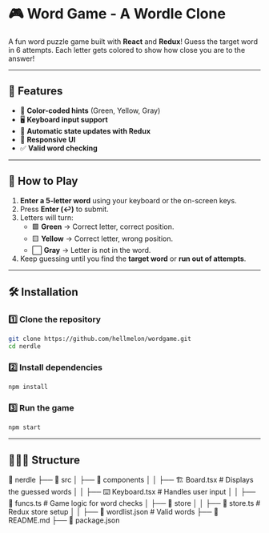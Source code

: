 # 🎮 Word Game - A Wordle Clone

A fun word puzzle game built with **React** and **Redux**! Guess the target word in 6 attempts. Each letter gets colored to show how close you are to the answer!

---

## 🚀 **Features**
- 🎨 **Color-coded hints** (Green, Yellow, Gray)
- 🖥️ **Keyboard input support**
- 🔄 **Automatic state updates with Redux**
- 📱 **Responsive UI**
- ✅ **Valid word checking**

---

## 🎯 **How to Play**
1. **Enter a 5-letter word** using your keyboard or the on-screen keys.
2. Press **Enter (↩)** to submit.
3. Letters will turn:
   - 🟩 **Green** → Correct letter, correct position.
   - 🟨 **Yellow** → Correct letter, wrong position.
   - ⬜ **Gray** → Letter is not in the word.
4. Keep guessing until you find the **target word** or **run out of attempts**.

---

## 🛠️ **Installation**
### 1️⃣ **Clone the repository**
```bash
git clone https://github.com/hellmelon/wordgame.git
cd nerdle
```

### 2️⃣ **Install dependencies**
```bash
npm install
```

### 3️⃣ **Run the game**
```bash
npm start
```

---

## 👷🏽‍♀️ **Structure**
📂 nerdle
 ├── 📂 src
 │   ├── 📂 components
 │   │   ├── 🏗️ Board.tsx     # Displays the guessed words
 │   │   ├── ⌨️ Keyboard.tsx  # Handles user input
 │   │   ├── 🎨 funcs.ts      # Game logic for word checks
 │   ├── 📂 store
 │   │   ├── 🔄 store.ts      # Redux store setup
 │   │   ├── 📜 wordlist.json # Valid words
 ├── 📜 README.md
 ├── 📜 package.json

